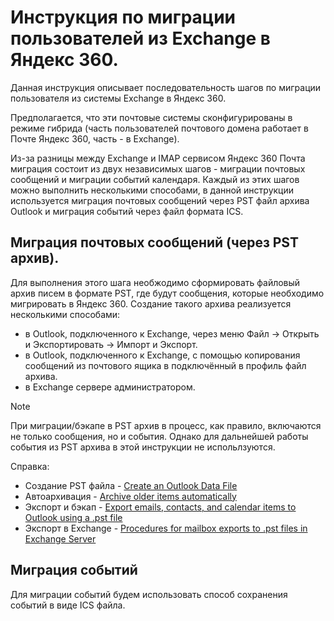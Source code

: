 # Инструкция по миграции пользователей из Exchange в Яндекс 360.
Данная инструкция описывает последовательность шагов по миграции пользователя из системы Exchange в Яндекс 360.

Предполагается, что эти почтовые системы сконфигурированы в режиме гибрида (часть пользователей почтового домена работает в Почте Яндекс 360, часть - в Exchange).

Из-за разницы между Exchange и IMAP сервисом Яндекс 360 Почта миграция состоит из двух независимых шагов - миграции почтовых сообщений и миграции событий календаря.
Каждый из этих шагов можно выполнить несколькими способами, в данной инструкции используется миграция почтовых сообщений через PST файл архива Outlook и миграция событий через файл формата ICS.
## Миграция почтовых сообщений (через PST архив).
Для выполнения этого шага необжодимо сформировать файловый архив писем в формате PST, где будут сообщения, которые необходимо мигрировать в Яндекс 360.
Создание такого архива реализуется несколькими способами:
- в Outlook, подключенного к Exchange, через меню Файл -> Открыть и Экспортировать -> Импорт и Экспорт.
- в Outlook, подключенного к Exchange, с помощью копирования сообщений из почтового ящика в подключённый в профиль файл архива.
- в Exchange сервере администратором.

> [!NOTE]
> При миграции/бэкапе в PST архив в процесс, как правило, включаются не только сообщения, но и события. Однако для дальнейшей работы события из PST архива в этой инструкции не испольлзуются. 

Справка:
- Создание PST файла - [Create an Outlook Data File](https://support.microsoft.com/en-us/office/create-an-outlook-data-file-pst-to-save-your-information-17a13ca2-df52-48e8-b933-4c84c2aabe7c)
- Автоархивация - [Archive older items automatically](https://support.microsoft.com/en-us/office/archive-older-items-automatically-25f44f07-9b80-4107-841c-41dc38296667)
- Экспорт и бэкап - [Export emails, contacts, and calendar items to Outlook using a .pst file](https://support.microsoft.com/en-us/office/export-emails-contacts-and-calendar-items-to-outlook-using-a-pst-file-14252b52-3075-4e9b-be4e-ff9ef1068f91)
- Экспорт в Exchange - [Procedures for mailbox exports to .pst files in Exchange Server](https://learn.microsoft.com/en-us/exchange/recipients/mailbox-import-and-export/export-procedures?view=exchserver-2019)

## Миграция событий
Для миграции событий будем использовать способ сохранения событий в виде ICS файла.

